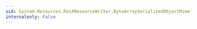 ```yaml
---
uid: System.Resources.ResXResourceWriter.ByteArraySerializedObjectMimeType
internalonly: False
---
```

